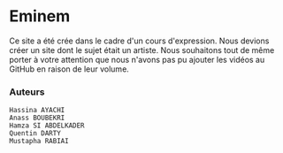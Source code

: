 # Eminem
Ce site a été crée dans le cadre d'un cours d'expression. Nous devions créer un site dont le sujet était un artiste. Nous souhaitons tout de même porter à votre attention que nous n'avons pas pu ajouter les vidéos au GitHub en raison de leur volume.

### Auteurs
```
Hassina AYACHI
Anass BOUBEKRI
Hamza SI ABDELKADER
Quentin DARTY
Mustapha RABIAI
